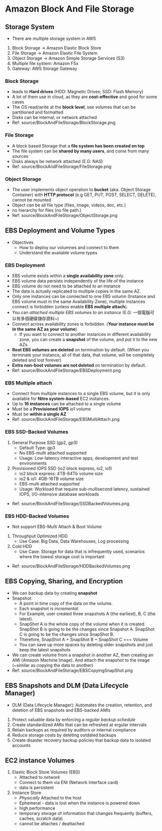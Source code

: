 # Amazon Block And File Storage

## Storage System
* There are multiple storage system in AWS
1. Block Storage -> Amazon Elastic Block Store
2. File Storage -> Amazon Elastic File System
3. Object Storage -> Amazon Simple Storage Services (S3)
4. Multiple file system: Amazon FSx
5. Gateway: AWS Storage Gateway

### Block Storage
* leads to **Hard drives** (HDD: Magnetic Drives; SSD: Flash Memory) 
* A lot of them use in cloud, as they are **cost-effective** and good for some cases
* The OS read/write at the **block level**, see volumes that can be partitioned and formatted 
* Disks can be internal, or network attached
* Ref: source/BlockAndFileStorage/BlockStorage.png

### File Storage 
* A block based Storage that a **file system has been created on top**
* The file system can be **shared by many users**, and come from many sources
* Disks always be network attached (E.G: NAS)
* Ref: source/BlockAndFileStorage/FileStorage.png

### Object Storage
* The user implements object operation to **bucket** (aka. Object Storage Container) with **HTTP protocol** (e.g GET, PUT, POST, SELECT, DELETE), cannot be mounted
* Object can be all file type (files, image, videos, doc, etc.)
* no hierarchy for files (no file path.)
* Ref: source/BlockAndFileStorage/ObjectStorage.png

## EBS Deployment and Volume Types
* Objectives
  * How to deploy our volumnes and connect to them
  * Understand the available volume types

### EBS Deployment
* EBS volume exists within a **single availability zone** only. 
* EBS volume data persists independently of the life of the instance
* EBS volume do not need to be attached to an instance
* The data is actually replicated to multiple copies in the same AZ. 
* Only one instances can be connected to one EBS volumn (Instance and EBS volume must in the same Availability Zone), multiple instances connect is forbidden (unless enable **EBS multiple attach**).
* You can *attached multiple EBS volumes to an instance* (E.G: 一個電腦可以有多個硬碟儲存資料~)
* Connect across availability zones is forbidden. (**Your instance must be in the same AZ as your volume**)
  * If you want to connect to another instances in different availability zone, you can create a **snapshot** of the volume, and put it to the new AZs.
* **Root EBS volumes are deleted** on termination by default. (When you terminate your instance, all of that data, that volume, will be completely deleted and lost forever)
* **Extra non-boot volumes are not deleted** on termination by default.
* Ref: source/BlockAndFileStorage/EBSDeployment.png

### EBS Multiple attach
* Connect from multiple instances to a single EBS volume, but it is only available for **Nitro system-based** EC2 instances.
* Up to **16 instances** can be attached to a single volume
* Must be a **Provisioned IOPS** io1 volume
* Must be **within a single AZ**
* Ref: source/BlockAndFileStorage/EBSMultiAttach.png

### EBS SSD-Backed Volumes
1. General Purpose SSD (gp2, gp3)
   * Default Type: gp3 
   * No EBS-multi attached supported
   * Usage: Low-latency interactive apps, development and test environments
2. Provisioned IOPS SSD (io2 block express, io2, io1)
   * io2 block express: 4TB-64Tb volume size
   * io2 & io1: 4GB-16TB volume size 
   * EBS-multi attached supported
   * Usage: Workload that require sub-mullisecond latency, sustained IOPS, I/O-intensive database workloads
* Ref: source/BlockAndFileStorage/SSDBackedVolumes.png

### EBS HDD-Backed Volumes
* Not support EBS-Multi Attach & Boot Volume
1. Throughput Optimized HDD
   * Use Case: Big Data, Data Warehouses, Log processing
2. Cold HDD
   * Use Case: Storage for data that is infrequently used, scenarios where the lowest storage cost is important
* Ref: source/BlockAndFileStorage/HDDBackedVolumes.png

## EBS Copying, Sharing, and Encryption
* We can backup data by creating **snapshot**
* Snapshot: 
  * A point in time copy of the data on the volume. 
  * Each snapshot is *incremental*.
  * For Example, user created three snapshots A (the earliest), B, C (the latest).
  * SnapShot A is the whole copy of the volume when it is created. SnapShot B is going to be the changes since Snapshot A. SnapShot C is going to be the changes since SnapShot B.
  * Therefore, SnapShot A + SnapShot B + SnapShot C === Volume
  * You can save up more spaces by deleting older snapshots and just keep the latest snapshots
* We can create volume from a snapshot in another AZ, then creating an AMI (Amazon Machine Image). And attach the snapshot to the image (~similar as copying the data to another)
* Ref: source/BlockAndFileStorage/EBSCopyingSnapShot.png

## EBS Snapshots and DLM (Data Lifecycle Manager)
* DLM (Data Lifecycle Manager): Automates the creation, retention, and deletion of EBS snapshots and EBS-backed AMIs
1. Protect valuable data by enforcing a *regular backup schedule*
2. Create standardized AMIs that can be refreshed at ergular intervals
3. Retain backups as required by auditors or internal compliance
4. Reduce storage costs by deleting outdated backups
5. Create disaster recovery backup policies that backup data to isolated accounts

## EC2 instance Volumes
1. Elastic Block Store Volumes (EBS)
   * Attached to *network*
   * Connect to them via ENI (Network Interface card)
   * data is persistent
2. Instance Store
   * *Physically* Attached to the host
   * Ephemeral - data is lost when the instance is powered down
   * high performance
   * temporary storage of information that changes frequently (buffers, caches, scratch data)
   * cannot be attaches / deattached